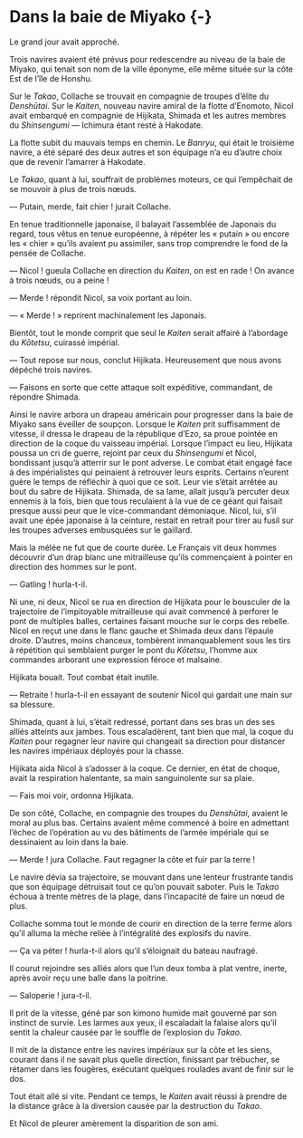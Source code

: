 # Dans la baie de Miyako {-}

Le grand jour avait approché.

Trois navires avaient été prévus pour redescendre au niveau de la baie de
Miyako, qui tenait son nom de la ville éponyme, elle même située sur la côte
Est de l’île de Honshu.

Sur le *Takao*, Collache se trouvait en compagnie de troupes d’élite du
*Denshūtai*. Sur le *Kaiten*, nouveau navire amiral de la flotte d’Enomoto,
Nicol avait embarqué en compagnie de Hijikata, Shimada et les autres membres
du *Shinsengumi* — Ichimura étant resté à Hakodate.

La flotte subit du mauvais temps en chemin. Le *Banryu*, qui était le troisième
navire, a été séparé des deux autres et son équipage n’a eu d’autre choix que
de revenir l’amarrer à Hakodate.

Le *Takao*, quant à lui, souffrait de problèmes moteurs, ce qui l’empêchait de
se mouvoir à plus de trois nœuds.

— Putain, merde, fait chier ! jurait Collache.

En tenue traditionnelle japonaise, il balayait l’assemblée de Japonais du
regard, tous vêtus en tenue européenne, à répéter les « putain » ou encore les
« chier » qu’ils avaient pu assimiler, sans trop comprendre le fond de la
pensée de Collache.

— Nicol ! gueula Collache en direction du *Kaiten*, on est en rade ! On avance
à trois nœuds, ou a peine !

— Merde ! répondit Nicol, sa voix portant au loin.

— « Merde ! » reprirent machinalement les Japonais.

Bientôt, tout le monde comprit que seul le *Kaiten* serait affairé à
l’abordage du *Kōtetsu*, cuirassé impérial.

— Tout repose sur nous, conclut Hijikata. Heureusement que nous avons dépéché
trois navires.

— Faisons en sorte que cette attaque soit expéditive, commandant, de répondre
Shimada.

Ainsi le navire arbora un drapeau américain pour progresser dans la baie de
Miyako sans éveiller de soupçon. Lorsque le *Kaiten* prit suffisamment de
vitesse, il dressa le drapeau de la république d’Ezo, sa proue pointée en
direction de la coque du vaisseau impérial. Lorsque l’impact eu lieu, Hijikata
poussa un cri de guerre, rejoint par ceux du *Shinsengumi* et Nicol, bondissant
jusqu’à atterrir sur le pont adverse. Le combat était engagé face à des
impérialistes qui peinaient à retrouver leurs esprits. Certains n’eurent guère
le temps de réfléchir à quoi que ce soit. Leur vie s’était arrêtée au bout du
sabre de Hijikata. Shimada, de sa lame, allait jusqu’à percuter deux ennemis
à la fois, bien que tous reculaient à la vue de ce géant qui faisait presque
aussi peur que le vice-commandant démoniaque. Nicol, lui, s’il avait une épée
japonaise à la ceinture, restait en retrait pour tirer au fusil sur les troupes
adverses embusquées sur le gaillard.

Mais la mélée ne fut que de courte durée. Le Français vit deux hommes découvrir
d’un drap blanc une mitrailleuse qu’ils commençaient à pointer en direction des
hommes sur le pont.

— Gatling ! hurla-t-il.

Ni une, ni deux, Nicol se rua en direction de Hijikata pour le bousculer de la
trajectoire de l’impitoyable mitrailleuse qui avait commencé à perforer le
pont de multiples balles, certaines faisant mouche sur le corps des rebelle.
Nicol en reçut une dans le flanc gauche et Shimada deux dans l’épaule droite.
D’autres, moins chanceux, tombèrent inmanquablement sous les tirs à répétition
qui semblaient purger le pont du *Kōtetsu*, l’homme aux commandes arborant une
expression féroce et malsaine.

Hijikata bouait. Tout combat était inutile.

— Retraite ! hurla-t-il en essayant de soutenir Nicol qui gardait une main sur
sa blessure.

Shimada, quant à lui, s’était redressé, portant dans ses bras un des ses alliés
atteints aux jambes. Tous escaladèrent, tant bien que mal, la coque du *Kaiten*
pour regagner leur navire qui changeait sa direction pour distancer les navires
impériaux déployés pour la chasse.

Hijikata aida Nicol à s’adosser à la coque. Ce dernier, en état de choque,
avait la respiration halentante, sa main sanguinolente sur sa plaie.

— Fais moi voir, ordonna Hijikata.

De son côté, Collache, en compagnie des troupes du *Denshūtai*, avaient le
moral au plus bas. Certains avaient même commencé à boire en admettant l’échec
de l’opération au vu des bâtiments de l’armée impériale qui se dessinaient au
loin dans la baie.

— Merde ! jura Collache. Faut regagner la côte et fuir par la terre !

Le navire dévia sa trajectoire, se mouvant dans une lenteur frustrante tandis
que son équipage détruisait tout ce qu’on pouvait saboter. Puis le *Takao*
échoua à trente mètres de la plage, dans l’incapacité de faire un nœud de
plus.

Collache somma tout le monde de courir en direction de la terre ferme alors
qu’il alluma la mèche reliée à l’intégralité des explosifs du navire.

— Ça va péter ! hurla-t-il alors qu’il s’éloignait du bateau naufragé.

Il courut rejoindre ses alliés alors que l’un deux tomba à plat ventre, inerte,
après avoir reçu une balle dans la poitrine.

— Saloperie ! jura-t-il.

Il prit de la vitesse, géné par son kimono humide mait gouverné par son
instinct de survie. Les larmes aux yeux, il escaladait la falaise alors qu’il
sentit la chaleur causée par le souffle de l’explosion du *Takao*.

Il mit de la distance entre les navires impériaux sur la côte et les siens,
courant dans il ne savait plus quelle direction, finissant par trébucher, se
rétamer dans les fougères, exécutant quelques roulades avant de finir sur le
dos.

Tout était allé si vite. Pendant ce temps, le *Kaiten* avait réussi à prendre
de la distance grâce à la diversion causée par la destruction du *Takao*.

Et Nicol de pleurer amèrement la disparition de son ami.

